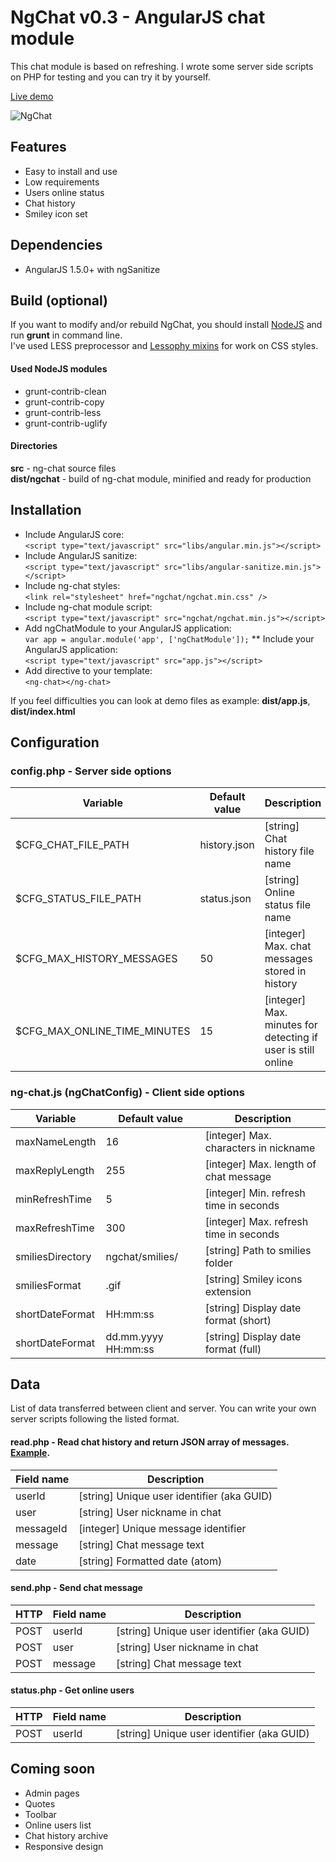 NgChat v0.3 - AngularJS chat module
===================

This chat module is based on refreshing. I wrote some server side scripts on PHP for testing and you can try it by yourself.

[Live demo](http://khasky.com/demo/ng-chat)

![NgChat](https://github.com/khasky/NgChat/blob/master/screenshot.png)

## Features

* Easy to install and use
* Low requirements
* Users online status
* Chat history
* Smiley icon set

## Dependencies

 * AngularJS 1.5.0+ with ngSanitize

## Build (optional)

If you want to modify and/or rebuild NgChat, you should install [NodeJS](https://nodejs.org) and run **grunt** in command line.  
I've used LESS preprocessor and [Lessophy mixins](https://github.com/khasky/Lessophy) for work on CSS styles.

#### Used NodeJS modules

 * grunt-contrib-clean
 * grunt-contrib-copy
 * grunt-contrib-less
 * grunt-contrib-uglify

#### Directories

**src** - ng-chat source files  
**dist/ngchat** - build of ng-chat module, minified and ready for production  

## Installation

 * Include AngularJS core:  
 ```<script type="text/javascript" src="libs/angular.min.js"></script>```
 * Include AngularJS sanitize:  
 ```<script type="text/javascript" src="libs/angular-sanitize.min.js"></script>```
 * Include ng-chat styles:  
 ```<link rel="stylesheet" href="ngchat/ngchat.min.css" />```
 * Include ng-chat module script:  
 ```<script type="text/javascript" src="ngchat/ngchat.min.js"></script>```
 * Add ngChatModule to your AngularJS application:  
 ```var app = angular.module('app', ['ngChatModule']);```
 ** Include your AngularJS application:  
 ```<script type="text/javascript" src="app.js"></script>```
 * Add directive to your template:  
 ``` <ng-chat></ng-chat> ```  

If you feel difficulties you can look at demo files as example: **dist/app.js**, **dist/index.html**

## Configuration

### config.php - Server side options

| Variable                     | Default value  | Description                                                  |
| ---------------------------- | -------------- | ------------------------------------------------------------ |
| $CFG_CHAT_FILE_PATH          | history.json   | [string] Chat history file name                              |
| $CFG_STATUS_FILE_PATH        | status.json    | [string] Online status file name                             |
| $CFG_MAX_HISTORY_MESSAGES    | 50             | [integer] Max. chat messages stored in history               |
| $CFG_MAX_ONLINE_TIME_MINUTES | 15             | [integer] Max. minutes for detecting if user is still online |

### ng-chat.js (ngChatConfig) - Client side options

| Variable                  | Default value          | Description                            |
| ------------------------- | ---------------------- | -------------------------------------- |
| maxNameLength             | 16                     | [integer] Max. characters in nickname  |
| maxReplyLength            | 255                    | [integer] Max. length of chat message  |
| minRefreshTime            | 5                      | [integer] Min. refresh time in seconds |
| maxRefreshTime            | 300                    | [integer] Max. refresh time in seconds |
| smiliesDirectory          | ngchat/smilies/        | [string] Path to smilies folder        |
| smiliesFormat             | .gif                   | [string] Smiley icons extension        |
| shortDateFormat           | HH:mm:ss               | [string] Display date format (short)   |
| shortDateFormat           | dd.mm.yyyy HH:mm:ss    | [string] Display date format (full)    |

## Data

List of data transferred between client and server. You can write your own server scripts following the listed format.

#### read.php - Read chat history and return JSON array of messages. [Example](https://github.com/khasky/NgChat/blob/master/src/demo/history.json).

| Field name | Description                                |
| ---------- | ------------------------------------------ |
| userId     | [string] Unique user identifier (aka GUID) |
| user       | [string] User nickname in chat             |
| messageId  | [integer] Unique message identifier        |
| message    | [string] Chat message text                 |
| date       | [string] Formatted date (atom)             |

#### send.php - Send chat message

| HTTP  | Field name | Description                                |
| ----- | ---------- | ------------------------------------------ |
| POST  | userId     | [string] Unique user identifier (aka GUID) |
| POST  | user       | [string] User nickname in chat             |
| POST  | message    | [string] Chat message text                 |

#### status.php - Get online users

| HTTP  | Field name | Description                                |
| ----- | ---------- | ------------------------------------------ |
| POST  | userId     | [string] Unique user identifier (aka GUID) |

## Coming soon

* Admin pages
* Quotes
* Toolbar
* Online users list
* Chat history archive
* Responsive design